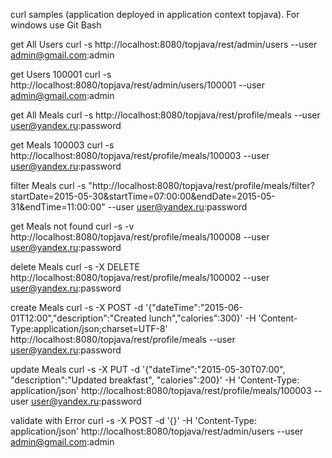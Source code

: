 curl samples (application deployed in application context topjava).
For windows use Git Bash

get All Users
curl -s http://localhost:8080/topjava/rest/admin/users --user admin@gmail.com:admin

get Users 100001
curl -s http://localhost:8080/topjava/rest/admin/users/100001 --user admin@gmail.com:admin

get All Meals
curl -s http://localhost:8080/topjava/rest/profile/meals --user user@yandex.ru:password

get Meals 100003
curl -s http://localhost:8080/topjava/rest/profile/meals/100003 --user user@yandex.ru:password

filter Meals
curl -s "http://localhost:8080/topjava/rest/profile/meals/filter?startDate=2015-05-30&startTime=07:00:00&endDate=2015-05-31&endTime=11:00:00" --user user@yandex.ru:password

get Meals not found
curl -s -v http://localhost:8080/topjava/rest/profile/meals/100008 --user user@yandex.ru:password

delete Meals
curl -s -X DELETE http://localhost:8080/topjava/rest/profile/meals/100002 --user user@yandex.ru:password

create Meals
curl -s -X POST -d '{"dateTime":"2015-06-01T12:00","description":"Created lunch","calories":300}' -H 'Content-Type:application/json;charset=UTF-8' http://localhost:8080/topjava/rest/profile/meals --user user@yandex.ru:password

update Meals
curl -s -X PUT -d '{"dateTime":"2015-05-30T07:00", "description":"Updated breakfast", "calories":200}' -H 'Content-Type: application/json' http://localhost:8080/topjava/rest/profile/meals/100003 --user user@yandex.ru:password

validate with Error
curl -s -X POST -d '{}' -H 'Content-Type: application/json' http://localhost:8080/topjava/rest/admin/users --user admin@gmail.com:admin